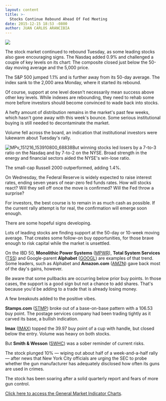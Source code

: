 ```yaml
---
layout: content
title: >-
  Stocks Continue Rebound Ahead Of Fed Meeting
date: 2015-12-15 18:53 -0800
author: JUAN CARLOS ARANCIBIA
---
```






![](https://www.investors.com/wp-content/themes/ibd/dist/images/ibd-placeholder.png)









The stock market continued to rebound Tuesday, as some leading stocks also gave encouraging signs. The Nasdaq added 0.9% and challenged a couple of key levels on its chart: The composite closed just below the 50-day moving average and the 5,000 price.


The S&P 500 jumped 1.1% and is further away from its 50-day average. The index sank to the 2,000 area Monday, where it started its rebound.


Of course, support at one level doesn't necessarily mean success above other key levels. While indexes are rebounding, they need to rehab some more before investors should become convinced to wade back into stocks.


A hefty amount of distribution remains in the market's past few weeks, which hasn't gone away with this week's bounce. Some serious institutional buying is still needed to decontaminate the market.


Volume fell across the board, an indication that institutional investors were lukewarm about Tuesday's rally.


![MPv_151216_153910800_68838](https://www.investors.com/wp-content/uploads/2015/12/MPv_151216_153910800_68838.gif)But winning stocks led losers by a 7-to-3 ratio on the Nasdaq and by 7-to-2 on the NYSE. Broad strength in the energy and financial sectors aided the NYSE's win-lose ratio.


The small-cap Russell 2000 outperformed, adding 1.4%.


On Wednesday, the Federal Reserve is widely expected to raise interest rates, ending seven years of near-zero fed funds rates. How will stocks react? Will they sell off once the move is confirmed? Will the Fed throw a surprise?


For investors, the best course is to remain in as much cash as possible. If the current rally attempt is for real, the confirmation will emerge soon enough.


There are some hopeful signs developing.


Lots of leading stocks are finding support at the 50-day or 10-week moving average. That creates some follow-on buy opportunities, for those brave enough to risk capital while the market is unsettled.


On the IBD 50, **Monolithic Power Systems** ([MPWR](https://research.investors.com/quote.aspx?symbol=MPWR)), **Total System Services** ([TSS](https://research.investors.com/quote.aspx?symbol=TSS)) and Google-parent **Alphabet** ([GOOGL](https://research.investors.com/quote.aspx?symbol=GOOGL)) are examples of that trend. Some leaders, such as Alphabet and **Amazon.com** ([AMZN](https://research.investors.com/quote.aspx?symbol=AMZN)) gave back most of the day's gains, however.


Be aware that some pullbacks are occurring below prior buy points. In those cases, the support is a good sign but not a chance to add shares. That's because you'd be adding to a trade that is already losing money.


A few breakouts added to the positive vibes.


**Stamps.com** ([STMP](https://research.investors.com/quote.aspx?symbol=STMP)) broke out of a base-on-base pattern with a 106.53 buy point. The postage services company had been trading tightly as it carved its base, a bullish indication.


**Imax** ([IMAX](https://research.investors.com/quote.aspx?symbol=IMAX)) topped the 39.97 buy point of a cup with handle, but closed below the entry. Volume was heavy on both stocks.


But **Smith & Wesson** ([SWHC](https://research.investors.com/quote.aspx?symbol=SWHC)) was a sober reminder of current risks.


The stock plunged 10% — wiping out about half of a week-and-a-half rally — after news that New York City officials are urging the SEC to probe whether the gun manufacturer has adequately disclosed how often its guns are used in crimes.


The stock has been soaring after a solid quarterly report and fears of more gun control.


[Click here to access the General Market Indicator Charts](https://www.investors.com/pdf/GMI_121615.pdf).




